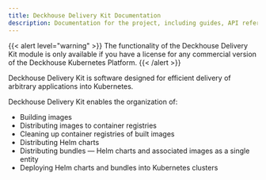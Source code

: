 ```yaml
---
title: Deckhouse Delivery Kit Documentation
description: Documentation for the project, including guides, API references, and tutorials.
---
```


{{< alert level="warning" >}}
The functionality of the Deckhouse Delivery Kit module is only available if you have a license for any commercial version of the Deckhouse Kubernetes Platform.
{{< /alert >}}

Deckhouse Delivery Kit is software designed for efficient delivery of arbitrary applications into Kubernetes.

Deckhouse Delivery Kit enables the organization of:

* Building images
* Distributing images to container registries
* Cleaning up container registries of built images
* Distributing Helm charts
* Distributing bundles — Helm charts and associated images as a single entity
* Deploying Helm charts and bundles into Kubernetes clusters

